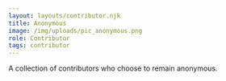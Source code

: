 ```yaml
---
layout: layouts/contributor.njk
title: Anonymous
image: /img/uploads/pic_anonymous.png
role: Contributor
tags: contributor
---
```

A collection of contributors who choose to remain anonymous.